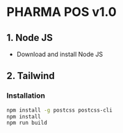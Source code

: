 # PHARMA POS v1.0
## 1. Node JS
- Download and install Node JS
## 2. Tailwind
### Installation
```sh
npm install -g postcss postcss-cli
npm install
npm run build
```
